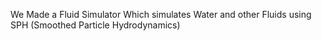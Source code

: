 We Made a Fluid Simulator Which simulates Water and other Fluids using SPH (Smoothed Particle Hydrodynamics)
